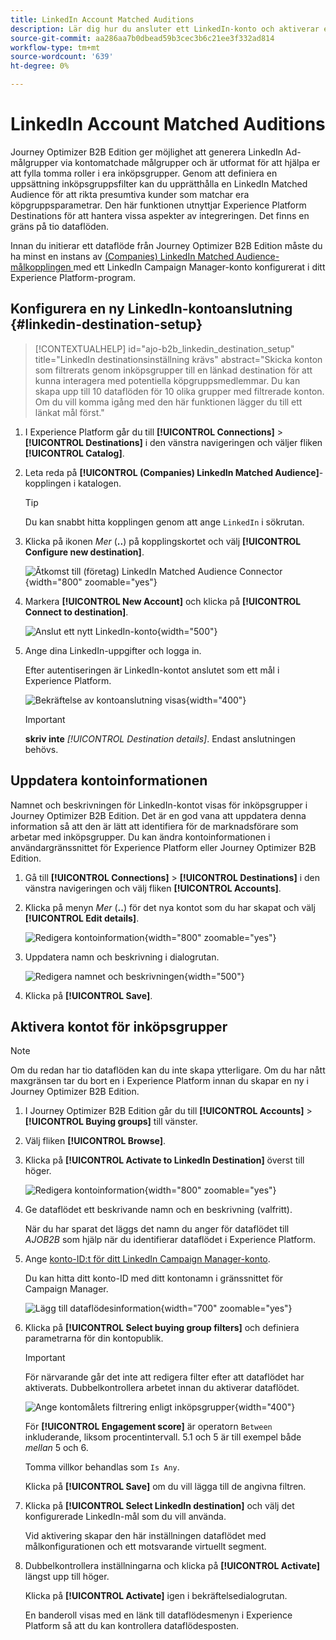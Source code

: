 ```yaml
---
title: LinkedIn Account Matched Auditions
description: Lär dig hur du ansluter ett LinkedIn-konto och aktiverar ett dataflöde för inköpsgrupper.
source-git-commit: aa286aa7b0dbead59b3cec3b6c21ee3f332ad814
workflow-type: tm+mt
source-wordcount: '639'
ht-degree: 0%

---
```


# LinkedIn Account Matched Auditions

Journey Optimizer B2B Edition ger möjlighet att generera LinkedIn Ad-målgrupper via kontomatchade målgrupper och är utformat för att hjälpa er att fylla tomma roller i era inköpsgrupper. Genom att definiera en uppsättning inköpsgruppsfilter kan du upprätthålla en LinkedIn Matched Audience för att rikta presumtiva kunder som matchar era köpgruppsparametrar. Den här funktionen utnyttjar Experience Platform Destinations för att hantera vissa aspekter av integreringen. Det finns en gräns på tio dataflöden.

Innan du initierar ett dataflöde från Journey Optimizer B2B Edition måste du ha minst en instans av [(Companies) LinkedIn Matched Audience-målkopplingen ](https://experienceleague.adobe.com/en/docs/experience-platform/destinations/catalog/social/linkedin#connect) med ett LinkedIn Campaign Manager-konto konfigurerat i ditt Experience Platform-program.

## Konfigurera en ny LinkedIn-kontoanslutning {#linkedin-destination-setup}

>[!CONTEXTUALHELP]
>id="ajo-b2b_linkedin_destination_setup"
>title="LinkedIn destinationsinställning krävs"
>abstract="Skicka konton som filtrerats genom inköpsgrupper till en länkad destination för att kunna interagera med potentiella köpgruppsmedlemmar. Du kan skapa upp till 10 dataflöden för 10 olika grupper med filtrerade konton. Om du vill komma igång med den här funktionen lägger du till ett länkat mål först."

1. I Experience Platform går du till **[!UICONTROL Connections]** > **[!UICONTROL Destinations]** i den vänstra navigeringen och väljer fliken **[!UICONTROL Catalog]**.

1. Leta reda på **[!UICONTROL (Companies) LinkedIn Matched Audience]**-kopplingen i katalogen.

   >[!TIP]
   >
   >Du kan snabbt hitta kopplingen genom att ange `LinkedIn` i sökrutan.

1. Klicka på ikonen _Mer_ (**..**) på kopplingskortet och välj **[!UICONTROL Configure new destination]**.

   ![Åtkomst till (företag) LinkedIn Matched Audience Connector](./assets/aep-destinations-catalog-linkedin.png){width="800" zoomable="yes"}

1. Markera **[!UICONTROL New Account]** och klicka på **[!UICONTROL Connect to destination]**.

   ![Anslut ett nytt LinkedIn-konto](./assets/aep-destinations-catalog-linkedin-new-account.png){width="500"}

1. Ange dina LinkedIn-uppgifter och logga in.

   Efter autentiseringen är LinkedIn-kontot anslutet som ett mål i Experience Platform.

   ![Bekräftelse av kontoanslutning visas](./assets/aep-destinations-catalog-linkedin-connected.png){width="400"}

   >[!IMPORTANT]
   >
   >**skriv inte** _[!UICONTROL Destination details]_. Endast anslutningen behövs.

## Uppdatera kontoinformationen

Namnet och beskrivningen för LinkedIn-kontot visas för inköpsgrupper i Journey Optimizer B2B Edition. Det är en god vana att uppdatera denna information så att den är lätt att identifiera för de marknadsförare som arbetar med inköpsgrupper. Du kan ändra kontoinformationen i användargränssnittet för Experience Platform eller Journey Optimizer B2B Edition.

1. Gå till **[!UICONTROL Connections]** > **[!UICONTROL Destinations]** i den vänstra navigeringen och välj fliken **[!UICONTROL Accounts]**.

1. Klicka på menyn _Mer_ (**..**) för det nya kontot som du har skapat och välj **[!UICONTROL Edit details]**.

   ![Redigera kontoinformation](./assets/aep-destinations-accounts-edit-details.png){width="800" zoomable="yes"}

1. Uppdatera namn och beskrivning i dialogrutan.

   ![Redigera namnet och beskrivningen](./assets/destinations-linkedin-account-edit-details-dialog.png){width="500"}

1. Klicka på **[!UICONTROL Save]**.

## Aktivera kontot för inköpsgrupper

>[!NOTE]
>
>Om du redan har tio dataflöden kan du inte skapa ytterligare. Om du har nått maxgränsen tar du bort en i Experience Platform innan du skapar en ny i Journey Optimizer B2B Edition.

1. I Journey Optimizer B2B Edition går du till **[!UICONTROL Accounts]** > **[!UICONTROL Buying groups]** till vänster.

1. Välj fliken **[!UICONTROL Browse]**.

1. Klicka på **[!UICONTROL Activate to LinkedIn Destination]** överst till höger.

   ![Redigera kontoinformation](./assets/activate-linkedin-destination.png){width="800" zoomable="yes"}

1. Ge dataflödet ett beskrivande namn och en beskrivning (valfritt).

   När du har sparat det läggs det namn du anger för dataflödet till _AJOB2B_ som hjälp när du identifierar dataflödet i Experience Platform.

1. Ange [konto-ID:t för ditt LinkedIn Campaign Manager-konto](https://www.linkedin.com/help/lms/answer/a424270).

   Du kan hitta ditt konto-ID med ditt kontonamn i gränssnittet för Campaign Manager.

   ![Lägg till dataflödesinformation](./assets/destinations-linkedin-activate-details.png){width="700" zoomable="yes"}

1. Klicka på **[!UICONTROL Select buying group filters]** och definiera parametrarna för din kontopublik.

   >[!IMPORTANT]
   >
   >För närvarande går det inte att redigera filter efter att dataflödet har aktiverats. Dubbelkontrollera arbetet innan du aktiverar dataflödet.

   ![Ange kontomålets filtrering enligt inköpsgrupper](./assets/destinations-linkedin-activate-buying-group-filters.png){width="400"}

   För **[!UICONTROL Engagement score]** är operatorn `Between` inkluderande, liksom procentintervall. 5.1 och 5 är till exempel både _mellan_ 5 och 6.

   Tomma villkor behandlas som `Is Any`.

   Klicka på **[!UICONTROL Save]** om du vill lägga till de angivna filtren.

1. Klicka på **[!UICONTROL Select LinkedIn destination]** och välj det konfigurerade LinkedIn-mål som du vill använda.

   Vid aktivering skapar den här inställningen dataflödet med målkonfigurationen och ett motsvarande virtuellt segment.

1. Dubbelkontrollera inställningarna och klicka på **[!UICONTROL Activate]** längst upp till höger.

   Klicka på **[!UICONTROL Activate]** igen i bekräftelsedialogrutan.

   En banderoll visas med en länk till dataflödesmenyn i Experience Platform så att du kan kontrollera dataflödesposten.
